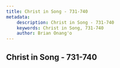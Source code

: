 ```yaml
---
title: Christ in Song - 731-740
metadata:
    description: Christ in Song - 731-740
    keywords: Christ in Song, 731-740
    author: Brian Onang'o
---
```



## Christ in Song - 731-740
  